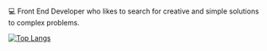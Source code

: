 :computer: Front End Developer who likes to search for creative and simple solutions to complex problems.

[![Top Langs](https://github-readme-stats.vercel.app/api/top-langs/?username=beatriz-cavallieri&langs_count=7&hide=java&layout=compact)](https://github.com/beatriz-cavallieri/github-readme-stats)
